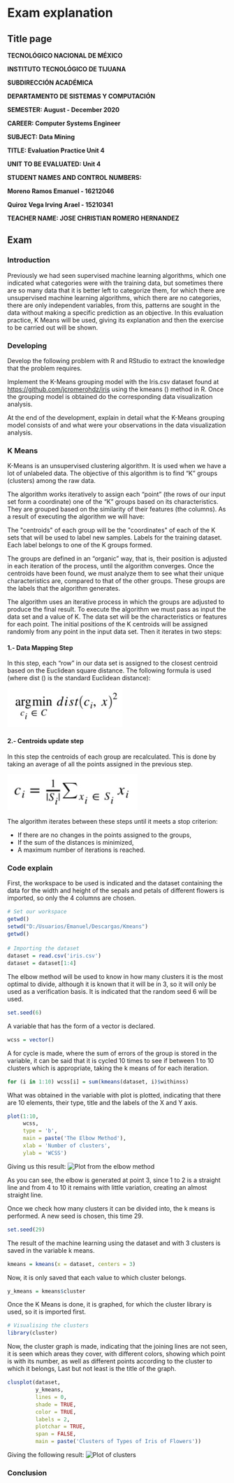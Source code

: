 # Exam explanation
## Title page
 **TECNOLÓGICO​ ​NACIONAL​ ​DE​ ​MÉXICO**

**INSTITUTO TECNOLÓGICO DE TIJUANA**

**SUBDIRECCIÓN ACADÉMICA**

**DEPARTAMENTO DE SISTEMAS Y COMPUTACIÓN**

**SEMESTER: August - December 2020**

**CAREER: Computer Systems Engineer**

**SUBJECT: Data Mining**

**TITLE: Evaluation Practice Unit 4**

**UNIT TO BE EVALUATED: Unit 4**

**STUDENT NAMES AND CONTROL NUMBERS:**

**Moreno Ramos Emanuel - 16212046**

**Quiroz Vega Irving Arael - 15210341**

**TEACHER NAME:  JOSE CHRISTIAN ROMERO HERNANDEZ**

## Exam

### Introduction
Previously we had seen supervised machine learning algorithms, which one indicated what categories were with the training data, but sometimes there are so many data that it is better left to categorize them, for which there are unsupervised machine learning algorithms, which there are no categories, there are only independent variables, from this, patterns are sought in the data without making a specific prediction as an objective.
In this evaluation practice, K Means will be used, giving its explanation and then the exercise to be carried out will be shown.
### Developing
Develop the following problem with R and RStudio to extract the knowledge that the problem requires.

Implement the K-Means grouping model with the Iris.csv dataset found at https://github.com/jcromerohdz/iris using the kmeans () method in R. Once the grouping model is obtained do the corresponding data visualization analysis.

At the end of the development, explain in detail what the K-Means grouping model consists of and what were your observations in the data visualization analysis.
### K Means

K-Means is an unsupervised clustering algorithm. It is used when we have a lot of unlabeled data. The objective of this algorithm is to find “K” groups (clusters) among the raw data.

The algorithm works iteratively to assign each “point” (the rows of our input set form a coordinate) one of the “K” groups based on its characteristics. They are grouped based on the similarity of their features (the columns). As a result of executing the algorithm we will have:

The "centroids" of each group will be the "coordinates" of each of the K sets that will be used to label new samples.
Labels for the training dataset. Each label belongs to one of the K groups formed.

The groups are defined in an “organic” way, that is, their position is adjusted in each iteration of the process, until the algorithm converges. Once the centroids have been found, we must analyze them to see what their unique characteristics are, compared to that of the other groups. These groups are the labels that the algorithm generates.

The algorithm uses an iterative process in which the groups are adjusted to produce the final result. To execute the algorithm we must pass as input the data set and a value of K. The data set will be the characteristics or features for each point. The initial positions of the K centroids will be assigned randomly from any point in the input data set. Then it iterates in two steps:

#### 1.- Data Mapping Step
In this step, each “row” in our data set is assigned to the closest centroid based on the Euclidean square distance. The following formula is used (where dist () is the standard Euclidean distance):

![Formula to data mapping](formula1.jpg)

#### 2.- Centroids update step
In this step the centroids of each group are recalculated. This is done by taking an average of all the points assigned in the previous step.

![Formula to centroids update](formula2.jpg)

The algorithm iterates between these steps until it meets a stop criterion:
* If there are no changes in the points assigned to the groups,
* If the sum of the distances is minimized,
* A maximum number of iterations is reached.

### Code explain

First, the workspace to be used is indicated and the dataset containing the data for the width and height of the sepals and petals of different flowers is imported, so only the 4 columns are chosen.
```R
# Set our workspace
getwd()
setwd("D:/Usuarios/Emanuel/Descargas/Kmeans")
getwd()

# Importing the dataset
dataset = read.csv('iris.csv')
dataset = dataset[1:4]
````
The elbow method will be used to know in how many clusters it is the most optimal to divide, although it is known that it will be in 3, so it will only be used as a verification basis.
It is indicated that the random seed 6 will be used.
```R
set.seed(6)
````
A variable that has the form of a vector is declared.
```R
wcss = vector()
````
A for cycle is made, where the sum of errors of the group is stored in the variable, it can be said that it is cycled 10 times to see if between 1 to 10 clusters which is appropriate, taking the k means of for each iteration.
```R
for (i in 1:10) wcss[i] = sum(kmeans(dataset, i)$withinss)
````
What was obtained in the variable with plot is plotted, indicating that there are 10 elements, their type, title and the labels of the X and Y axis.
```R
plot(1:10,
     wcss,
     type = 'b',
     main = paste('The Elbow Method'),
     xlab = 'Number of clusters',
     ylab = 'WCSS')
````
Giving us this result:
![Plot from the elbow method](elbow.jpg)

As you can see, the elbow is generated at point 3, since 1 to 2 is a straight line and from 4 to 10 it remains with little variation, creating an almost straight line.

Once we check how many clusters it can be divided into, the k means is performed.
A new seed is chosen, this time 29.
```R
set.seed(29)
````
The result of the machine learning using the dataset and with 3 clusters is saved in the variable k means.
```R
kmeans = kmeans(x = dataset, centers = 3)
````
Now, it is only saved that each value to which cluster belongs.
```R
y_kmeans = kmeans$cluster
````
Once the K Means is done, it is graphed, for which the cluster library is used, so it is imported first.
```R
# Visualising the clusters
library(cluster)
````
Now, the cluster graph is made, indicating that the joining lines are not seen, it is seen which areas they cover, with different colors, showing which point is with its number, as well as different points according to the cluster to which it belongs, Last but not least is the title of the graph.
```R
clusplot(dataset,
         y_kmeans,
         lines = 0,
         shade = TRUE,
         color = TRUE,
         labels = 2,
         plotchar = TRUE,
         span = FALSE,
         main = paste('Clusters of Types of Iris of Flowers'))
````
Giving the following result:
![Plot of clusters](cluster.jpg)
### Conclusion

